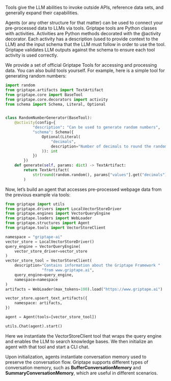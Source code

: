 Tools give the LLM abilities to invoke outside APIs, reference data sets, and generally expand their capabilities.

Agents (or any other structure for that matter) can be used to connect your pre-processed data to LLMs via tools. Griptape tools are Python classes with activities. Activities are Python methods decorated with the @activity decorator. Each activity has a description (used to provide context to the LLM) and the input schema that the LLM must follow in order to use the tool. Griptape validates LLM outputs against the schema to ensure each tool activity is used correctly.

We provide a set of official Griptape Tools for accessing and processing data. You can also build tools yourself. For example, here is a simple tool for generating random numbers:

```python
import random
from griptape.artifacts import TextArtifact
from griptape.core import BaseTool
from griptape.core.decorators import activity
from schema import Schema, Literal, Optional


class RandomNumberGenerator(BaseTool):
    @activity(config={
            "description": "Can be used to generate random numbers",
            "schema": Schema({
                Optional(Literal(
                    "decimals",
                    description="Number of decimals to round the random number to"
                )): int
            })
        })
    def generate(self, params: dict) -> TextArtifact:
        return TextArtifact(
            str(round(random.random(), params["values"].get("decimals")))
        )
```

Now, let’s build an agent that accesses pre-processed webpage data from the previous example via tools:
```python
from griptape import utils
from griptape.drivers import LocalVectorStoreDriver
from griptape.engines import VectorQueryEngine
from griptape.loaders import WebLoader
from griptape.structures import Agent
from griptape.tools import VectorStoreClient

namespace = "griptape-ai"
vector_store = LocalVectorStoreDriver()
query_engine = VectorQueryEngine(
    vector_store_driver=vector_store
)
vector_store_tool = VectorStoreClient(
    description="Contains information about the Griptape Framework "
                "from www.griptape.ai",
    query_engine=query_engine,
    namespace=namespace
)
artifacts = WebLoader(max_tokens=100).load("https://www.griptape.ai")

vector_store.upsert_text_artifacts({
    namespace: artifacts,
})

agent = Agent(tools=[vector_store_tool])

utils.Chat(agent).start()
```
Here we instantiate the VectorStoreClient tool that wraps the query engine and enables the LLM to search knowledge bases. We then initialize an agent with that tool and start a CLI chat.

Upon initialization, agents instantiate conversation memory[](../griptape-framework/structures/conversation-memory.md) used to preserve the conversation flow. Griptape supports different types of conversation memory, such as **BufferConversationMemory** and **SummaryConversationMemory**, which are useful in different scenarios.


